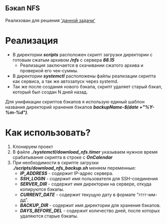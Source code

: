 ## Бэкап NFS

Реализован для решения ['данной задачи'](https://openproject.rnd.lanit.ru/wp/688 "Кликни меня, если хочешь...") 

# Реализация

* В директории ***scripts*** расположен скрипт загрузки директории с готовым сжатым архивом ***/nfs*** с сервера ***88.15***
    * Реализация заключается в скачивании сжатого архива и проверкой его чек-суммы.
* В директории ***systemctl*** расположены файлы реализации скрипта как сервиса, а так же автозапуск через systemd. 
* Так же после создания нового бэкапа, скрипт удаляет старый бэкап, который был создан N дней назад.

Для унификации скриптов бэкапов я использую единый шаблон названия директорий хранения бэкапов ***backupName-$(date +"%Y-%m-%d")***.


# Как использовать?

1. Клонируем проект
2. В файле ***./systemctl/download_nfs.timer*** указываем нужное время срабатывания скрипта в строке с ***OnCalendar***
3. При необходимости в скрипте загрузки ***./scripts/download_nfs_backup.sh*** меняем переменные:
    * ***IP_ADDRESS*** - содержит IP-адрес сервера.
    * ***SSH_LOGIN*** - содержит имя пользователя для SSH-соединения
    * ***SERVER_DIR*** - содержит имя директории на сервере, откуда копируются бэкапы.
    * ***CURRENT_DATE*** - содержит текущую дату в формате "гггг-мм-дд".
    * ***BACKUP_DIR*** - содержит имя директории для хранения бэкапов.
    * ***DAYS_BEFORE_DEL*** - содержит количество дней, после которых удаляются старые бэкапы.
4. Запускаем скрипт установки ***install.sh***
5. Если скрипт ввыполнился без ошибок, проверяем состояние сервисов:
    * ***systemctl status download_nfs.service*** - должна быть строка ***TriggeredBy: ● download_nfs.timer***
    * ***systemctl status download_nfs.timer*** - должна быть строка ***Active: active (waiting)***. >Так же проверяем
      время, через которое стартует таймер.